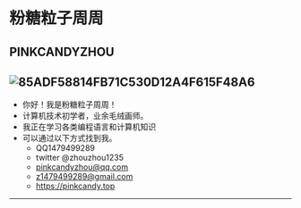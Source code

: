 # 粉糖粒子周周
## PINKCANDYZHOU
![85ADF58814FB71C530D12A4F615F48A6](https://github.com/ZhouZhou1235/ZhouZhou1235/assets/151345772/3ab55c48-e719-45de-8fe6-e238f21afb84)
------
- 你好！我是粉糖粒子周周！
- 计算机技术初学者，业余毛绒画师。
- 我正在学习各类编程语言和计算机知识
- 可以通过以下方式找到我。
  - QQ1479499289
  - twitter @zhouzhou1235
  - pinkcandyzhou@qq.com
  - z1479499289@gmail.com
  - https://pinkcandy.top
------
